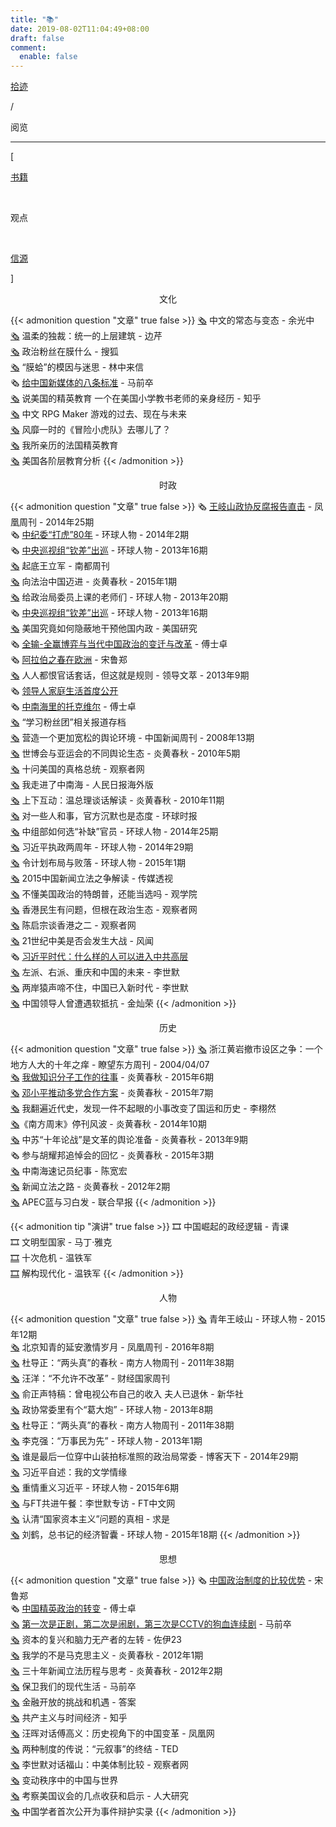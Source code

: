 ```yaml
---
title: "📚"
date: 2019-08-02T11:04:49+08:00
draft: false
comment:
  enable: false
---
```


<div class="nav-tab">
  <a href="../../cages"><p class="not">拾迹</p></a>
  <p class="now">/</p><p class="now">阅览</p>
</div>

---


<div class="nav-tab">
  <p class="bord">[</p>
  <a href="../books"><p class="not">书籍</p></a>&nbsp;
  <p class="now">观点</p>&nbsp;
  <a href="../source"><p class="not">信源</p></a>
  <p class="bord">]</p>
</div>

<center><p class="tabtag">文化</p></center>

{{< admonition question "文章" true false >}}
[🗞️](https://zhuanlan.zhihu.com/p/32030547) 中文的常态与变态 - 余光中<br>
[🗞️](https://www.guancha.cn/BianQin/2014_05_16_229901.shtml) 温柔的独裁：统一的上层建筑 - 边芹<br>
[🗞️](https://archive.ph/20160508065740/http://cache.baiducontent.com/c?m=9f65cb4a8c8507ed4fece763104790380e54f722618d97027fa3c215cc795b434462e1bd27250d58d5c37b6c0ba8435fe9e73605765966e8c5dccd179ded9d3f598f3040070bf04505a26eb8ca3632b125872c99b86897ad804684afa2c4a95244bc20127bf0e7fa5c1767cc78f1642692d58e38154861bbfa4063&p=ce769a4786cc42ae10818c264b4c&newp=83578d15d9c040f046a7c7710f0592695c02dc3051d4d54a619e&user=baidu&fm=sc&query=%D5%FE%D6%CE%B7%DB%CB%BF%D4%DA%C4%A4%CA%B2%C3%B4%3F&qid=f1d842620002133f&p1=1) 政治粉丝在膜什么 - 搜狐<br>
[🗞️](https://chinadigitaltimes.net/chinese/424823.html) “膜蛤”的模因与迷思 - 林中来信<br>
🗞️ [给中国新媒体的八条标准](../../../xinwen) - 马前卒<br>
[🗞️](https://zhuanlan.zhihu.com/p/22407366) 说美国的精英教育 一个在美国小学教书老师的亲身经历 - 知乎<br>
[🗞️](https://www.chuapp.com/?c=Article&a=index&id=284135) 中文 RPG Maker 游戏的过去、现在与未来<br>
[🗞️](https://zhuanlan.zhihu.com/p/27601629) 风靡一时的《冒险小虎队》去哪儿了？<br>
[🗞️](https://www.guancha.cn/LiuXueWei/2015_09_15_334232.shtml) 我所亲历的法国精英教育<br>
[🗞️](https://www.guancha.cn/WanWeiGang/2017_07_04_416366_s.shtml) 美国各阶层教育分析
{{< /admonition >}}

<center><p class="tabtag">时政</p></center>

{{< admonition question "文章" true false >}}
🗞️ [王岐山政协反腐报告直击](../../../fanfu) - 凤凰周刊 - 2014年25期<br>
🗞️ [中纪委“打虎”80年](../../../fanfu) - 环球人物 - 2014年2期<br>
🗞️ [中央巡视组“钦差”出巡](../../../fanfu) - 环球人物 - 2013年16期<br>
[🗞️](https://gongfa.com/html/gongfaxinwen/201212/17-2112.html) 起底王立军 - 南都周刊<br>
[🗞️](https://www.aisixiang.com/data/95717.html) 向法治中国迈进 - 炎黄春秋 - 2015年1期<br>
[🗞️](http://paper.people.com.cn/hqrw/html/2013-07/26/content_1281200.htm) 给政治局委员上课的老师们 - 环球人物 - 2013年20期<br>
🗞️ [中央巡视组“钦差”出巡](../../../fanfu) - 环球人物 - 2013年16期<br>
[🗞️](https://www.kunlunce.com/myfk/fl1111/2019-07-28/135442.html) 美国究竟如何隐蔽地干预他国内政 - 美国研究<br>
🗞️ [全输-全赢博弈与当代中国政治的变迁与改革](../../../xuanjuminzhu) - 傅士卓<br>
🗞️ [阿拉伯之春在欧洲](../../../xuanjuminzhu) - 宋鲁郑<br>
[🗞️](https://m.fx361.com/news/2013/0411/13202897.html) 人人都恨官话套话，但这就是规则 - 领导文萃 - 2013年9期<br>
🗞️ [领导人家庭生活首度公开](../../../shibada)<br>
🗞️ [中南海里的托克维尔](../../../shibada) - 傅士卓<br>
[🗞️](https://chinadigitaltimes.net/chinese/tag/%E5%AD%A6%E4%B9%A0%E7%B2%89%E4%B8%9D%E5%9B%A2) “学习粉丝团”相关报道存档<br>
[🗞️](https://www.chinanews.com.cn/gn/news/2008/04-14/1219806.shtml) 营造一个更加宽松的舆论环境 - 中国新闻周刊 - 2008年13期<br>
[🗞️](https://www.aisixiang.com/data/35703.html) 世博会与亚运会的不同舆论生态 - 炎黄春秋 - 2010年5期<br>
[🗞️](https://www.guancha.cn/chenping1/2012_02_24_66477.shtml) 十问美国的真格总统 - 观察者网<br>
[🗞️](http://paper.people.com.cn/rmrbhwb/html/2019-02/28/content_1911072.htm) 我走进了中南海 - 人民日报海外版<br>
[🗞️](http://m.51xinshidai.com/showinfo-12-5551-0.html) 上下互动：温总理谈话解读 - 炎黄春秋 - 2010年11期<br>
[🗞️](https://web.archive.org/web/20150630094428/http://opinion.huanqiu.com/editorial/2015-01/5425253.html) 对一些人和事，官方沉默也是态度 - 环球时报<br>
[🗞️](http://paper.people.com.cn/hqrw/html/2014-09/16/content_1498087.htm) 中组部如何选“补缺”官员 - 环球人物 - 2014年25期<br>
[🗞️](http://paper.people.com.cn/hqrw/html/2014-11/06/content_1513748.htm) 习近平执政两周年 - 环球人物 - 2014年29期<br>
[🗞️](https://web.archive.org/web/20160908080159/http://paper.people.com.cn/hqrw/html/2015-01/06/content_1556021.htm) 令计划布局与败落 - 环球人物 - 2015年1期<br>
[🗞️](https://www.aisixiang.com/data/86604.html) 2015中国新闻立法之争解读 - 传媒透视<br>
[🗞️](https://mp.weixin.qq.com/s/8X_xDs94zK6_hKA7whVIsA) 不懂美国政治的特朗普，还能当选吗 - 观学院<br>
[🗞️](https://www.guancha.cn/chenqizong/2019_09_17_518161.shtml?s=fwckhfbt) 香港民生有问题，但根在政治生态 - 观察者网<br>
[🗞️](https://www.guancha.cn/chenqizong/2019_10_09_520667.shtml) 陈启宗谈香港之二 - 观察者网<br>
[🗞️](https://www.guancha.cn/chenping1/2019_12_23_529195_s.shtml) 21世纪中美是否会发生大战 - 风闻<br>
🗞️ [习近平时代：什么样的人可以进入中共高层](../../../shibada)<br>
[🗞️](https://www.aisixiang.com/data/52132.html) 左派、右派、重庆和中国的未来 - 李世默<br>
[🗞️](https://www.guancha.cn/LiShiMo/2017_10_25_432227_s.shtml) 两岸猿声啼不住，中国已入新时代 - 李世默<br>
[🗞️](https://www.chinesepen.org/blog/archives/64827) 中国领导人曾遭遇软抵抗 - 金灿荣
{{< /admonition >}}

<center><p class="tabtag">历史</p></center>

{{< admonition question "文章" true false >}}
[🗞️](https://web.archive.org/web/20190817082340/http://www.people.com.cn/GB/14576/14528/2437363.html) 浙江黄岩撤市设区之争：一个地方人大的十年之痒 - 瞭望东方周刊 - 2004/04/07<br>
[🗞️](https://www.aisixiang.com/data/89919.html) [我做知识分子工作的往事](../../../zhengdang) - 炎黄春秋 - 2015年6期<br>
[🗞️](https://www.chinesepen.org/blog/archives/138566) [邓小平推动多党合作方案](../../../zhengdang) - 炎黄春秋 - 2015年7期<br>
[🗞️](https://user.guancha.cn/main/content?id=58388) 我翻遍近代史，发现一件不起眼的小事改变了国运和历史 - 李栩然<br>
[🗞️](https://www.chinesepen.org/blog/archives/10768)《南方周末》停刊风波 - 炎黄春秋 - 2014年10期<br>
[🗞️](https://www.aisixiang.com/data/69129.html) 中苏“十年论战”是文革的舆论准备 - 炎黄春秋 - 2013年9期<br>
🗞️ 参与胡耀邦追悼会的回忆 - 炎黄春秋 - 2015年3期<br>
[🗞️](https://difangwenge.org/forum.php?mod=viewthread&tid=11528) 中南海速记员纪事 - 陈宽宏<br>
[🗞️](https://www.aisixiang.com/data/49917.html) 新闻立法之路 - 炎黄春秋 - 2012年2期<br>
[🗞️](https://oversea.huanqiu.com/article/9CaKrnJFP9U) APEC蓝与习白发 - 联合早报
{{< /admonition >}}

{{< admonition tip "演讲" true false >}}
🎞️ 中国崛起的政经逻辑 - 青课<br>
🎞️ 文明型国家 - 马丁·雅克<br>
[🎞️](https://www.bilibili.com/video/BV1Da4y1x7WW) 十次危机 - 温铁军<br>
[🎞️](https://www.bilibili.com/video/BV1Bi4y1g7Hr) 解构现代化 - 温铁军
{{< /admonition >}}

<center><p class="tabtag">人物</p></center>

{{< admonition question "文章" true false >}}
[🗞️](https://www.fx361.cc/page/2015/0910/9536874.shtml) 青年王岐山 - 环球人物 - 2015年12期<br>
[🗞️](https://www.fx361.cc/page/2016/0405/451413.shtml) 北京知青的延安激情岁月 - 凤凰周刊 - 2016年8期<br>
[🗞️](https://chinadigitaltimes.net/chinese/194113.html) 杜导正：“两头真”的春秋 - 南方人物周刊 - 2011年38期<br>
[🗞️](https://jp.reuters.com/article/idCNCHINA-2183620100427) 汪洋：“不允许不改革” - 财经国家周刊<br>
[🗞️](http://news.enorth.com.cn/system/2012/12/25/010442951.shtml) 俞正声特稿：曾电视公布自己的收入 夫人已退休 - 新华社<br>
[🗞️](http://paper.people.com.cn/hqrw/html/2013-03/26/content_1219105.htm) 政协常委里有个“葛大炮” - 环球人物 - 2013年8期<br>
[🗞️](https://chinadigitaltimes.net/chinese/194113.html) 杜导正：“两头真”的春秋 - 南方人物周刊 - 2011年38期<br>
[🗞️](https://www.gov.cn/ldhd/2012-12/25/content_2298339.htm) 李克强：“万事民为先” - 环球人物 - 2013年1期<br>
[🗞️](https://hb.ifeng.com/news/cjgc/detail_2014_11/07/3119887_0.shtml) 谁是最后一位穿中山装拍标准照的政治局常委 - 博客天下 - 2014年29期<br>
[🗞️](http://www.qstheory.cn/zhuanqu/bkjx/2019-04/24/c_1124408198.htm) 习近平自述：我的文学情缘<br>
[🗞️](https://web.archive.org/web/20190501092259/http://paper.people.com.cn/hqrw/html/2015-03/06/content_1557341.htm) 重情重义习近平 - 环球人物 - 2015年6期<br>
[🗞️](https://www.guancha.cn/LiShiMo/2020_02_13_536014_1.shtml) 与FT共进午餐：李世默专访 - FT中文网<br>
[🗞️](http://www.qstheory.cn/dukan/qs/2018-09/01/c_1123362691.htm) 认清“国家资本主义”问题的真相 - 求是<br>
[🗞️](https://www.guancha.cn/economy/2015_07_07_325941.shtml?web) 刘鹤，总书记的经济智囊 - 环球人物 - 2015年18期
{{< /admonition >}}

<center><p class="tabtag">思想</p></center>

{{< admonition question "文章" true false >}}
🗞️ [中国政治制度的比较优势](../../../xuanjuminzhu) - 宋鲁郑<br>
🗞️ [中国精英政治的转变](../../../xuanjuminzhu) - 傅士卓<br>
[🗞️](https://review.youngchina.org/archives/2892) [第一次是正剧，第二次是闹剧，第三次是CCTV的狗血连续剧](../../../minzuxushi) - 马前卒<br>
[🗞️](https://zhuanlan.zhihu.com/p/420746023) 资本的复兴和脑力无产者的左转 - 佐伊23<br>
[🗞️](https://www.aisixiang.com/data/51554.html) 我学的不是马克思主义 - 炎黄春秋 - 2012年1期<br>
[🗞️](https://www.aisixiang.com/data/49917.html) 三十年新闻立法历程与思考 - 炎黄春秋 - 2012年2期<br>
[🗞️](https://zhuanlan.zhihu.com/p/32925423) 保卫我们的现代生活 - 马前卒<br>
[🗞️](https://mp.weixin.qq.com/s/RCgbpOAxiSmzjJ23rHQ2lA) 金融开放的挑战和机遇 - 答案<br>
[🗞️](https://www.zhihu.com/question/31396263/answer/129673387?utm_id=0) 共产主义与时间经济 - 知乎<br>
[🗞️](https://m.thepaper.cn/newsDetail_forward_1265304) 汪晖对话傅高义：历史视角下的中国变革 - 凤凰网<br>
[🗞️](https://www.guancha.cn/LiShiMo/2013_06_19_152386.shtml) 两种制度的传说：“元叙事”的终结 - TED<br>
[🗞️](https://www.guancha.cn/FuLangXiSi-FuShan/2015_03_30_313170.shtml) 李世默对话福山：中美体制比较 - 观察者网<br>
[🗞️](https://www.guancha.cn/zhangweiwei/2011_11_01_61959.shtml) 变动秩序中的中国与世界<br>
[🗞️](https://max.book118.com/html/2023/0612/8040002002005100.shtm) 考察美国议会的几点收获和启示 - 人大研究<br>
[🗞️](https://www.google.com/url?sa=t&rct=j&q=&esrc=s&source=web&cd=&cad=rja&uact=8&ved=2ahUKEwjTl-WghemCAxU1b_UHHfejC6oQFnoECAgQAQ&url=https%3A%2F%2Fwww.rfi.fr%2Fcn%2F%25E4%25B8%25AD%25E5%259B%25BD%2F20101017-%25E4%25B8%25AD%25E5%259B%25BD%25E5%25AD%25A6%25E8%2580%2585%25E4%25B8%25BA%25E5%2585%25AD%25E5%259B%259B%25E8%25BE%25A9%25E6%258A%25A4%25E5%25AE%259E%25E5%25BD%2595%25E5%25BC%2595%25E5%258F%2591%25E7%2583%25AD%25E8%25AE%25AE%25E5%2592%258C%25E5%258F%258D%25E5%2593%258D&usg=AOvVaw2bA6sqn47fWf5UA8M6DwKv&opi=89978449) 中国学者首次公开为事件辩护实录
{{< /admonition >}}

